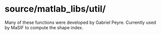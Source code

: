 # source/matlab_libs/util/

Many of these functions were developed by Gabriel Peyre. Currently used by MaSIF to compute the shape index.
